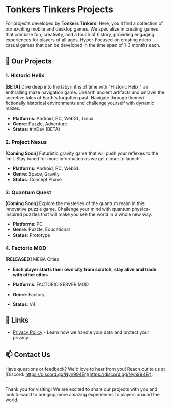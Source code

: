 # Tonkers Tinkers Projects

For projects developed by **Tonkers Tinkers**! Here, you'll find a collection of our exciting mobile and desktop games. We specialize in creating games that combine fun, creativity, and a touch of history, providing engaging experiences for players of all ages. Hyper-Focused on creating micro casual games that can be developed in the time span of 1-3 months each.

## 🚀 Our Projects

### 1. Historic Helix
**[BETA]** Dive deep into the labyrinths of time with "Historic Helix," an enthralling maze navigation game. Unearth ancient artifacts and unravel the secretive tales of Earth's forgotten past. Navigate through themed fictionally historical environments and challenge yourself with dynamic mazes.

- **Platforms**: Android, PC, WebGL, Linux
- **Genre**: Puzzle, Adventure
- **Status**: #InDev (BETA)

### 2. Project Nexus
**[Coming Soon]** Futuristic gravity game that will push your reflexes to the limit. Stay tuned for more information as we get closer to launch!

- **Platforms**: Android, PC, WebGL
- **Genre**: Space, Gravity
- **Status**: Concept Phase

### 3. Quantum Quest
**[Coming Soon]** Explore the mysteries of the quantum realm in this innovative puzzle game. Challenge your mind with quantum physics-inspired puzzles that will make you see the world in a whole new way.

- **Platforms**: PC 
- **Genre**: Puzzle, Educational
- **Status**: Prototype

### 4. Factorio MOD
**[RELEASED]** MEGA Cities

- **Each player starts their own city from scratch, stay alive and trade with other cities**

- **Platforms**: FACTORIO SERVER MOD
- **Genre**: Factory
- **Status**: V4

## 🔗 Links

- [Privacy Policy](https://tonkerstinkers.github.io/historichelix/privacypolicy) - Learn how we handle your data and protect your privacy.


## 📫 Contact Us

Have questions or feedback? We'd love to hear from you! Reach out to us at 
<br>
[Discord: https://discord.gg/Nyn994Er](https://discord.gg/Nyn994Er).

---

Thank you for visiting! We are excited to share our projects with you and look forward to bringing more amazing experiences to players around the world.


